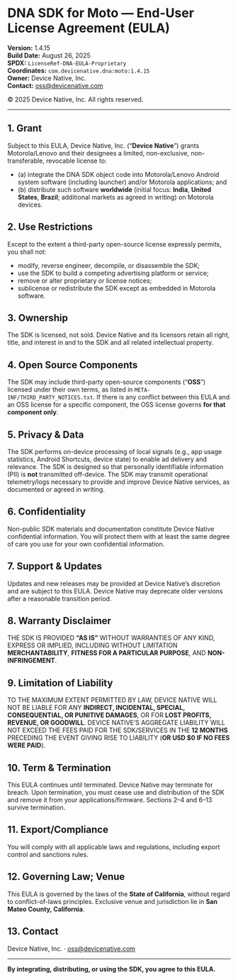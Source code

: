 # DNA SDK for Moto — End-User License Agreement (EULA)

**Version:** 1.4.15  
**Build Date:** August 26, 2025  
**SPDX:** `LicenseRef-DNA-EULA-Proprietary`  
**Coordinates:** `com.devicenative.dna:moto:1.4.15`  
**Owner:** Device Native, Inc.  
**Contact:** oss@devicenative.com

© 2025 Device Native, Inc. All rights reserved.

---

## 1. Grant
Subject to this EULA, Device Native, Inc. (“**Device Native**”) grants Motorola/Lenovo and their designees a limited, non-exclusive, non-transferable, revocable license to:
- (a) integrate the DNA SDK object code into Motorola/Lenovo Android system software (including launcher) and/or Motorola applications; and  
- (b) distribute such software **worldwide** (initial focus: **India**, **United States**, **Brazil**; additional markets as agreed in writing) on Motorola devices.

## 2. Use Restrictions
Except to the extent a third-party open-source license expressly permits, you shall not:
- modify, reverse engineer, decompile, or disassemble the SDK;  
- use the SDK to build a competing advertising platform or service;  
- remove or alter proprietary or license notices;  
- sublicense or redistribute the SDK except as embedded in Motorola software.

## 3. Ownership
The SDK is licensed, not sold. Device Native and its licensors retain all right, title, and interest in and to the SDK and all related intellectual property.

## 4. Open Source Components
The SDK may include third-party open-source components (“**OSS**”) licensed under their own terms, as listed in `META-INF/THIRD_PARTY_NOTICES.txt`. If there is any conflict between this EULA and an OSS license for a specific component, the OSS license governs **for that component only**.

## 5. Privacy & Data
The SDK performs on-device processing of local signals (e.g., app usage statistics, Android Shortcuts, device state) to enable ad delivery and relevance. The SDK is designed so that personally identifiable information (PII) is **not** transmitted off-device. The SDK may transmit operational telemetry/logs necessary to provide and improve Device Native services, as documented or agreed in writing.

## 6. Confidentiality
Non-public SDK materials and documentation constitute Device Native confidential information. You will protect them with at least the same degree of care you use for your own confidential information.

## 7. Support & Updates
Updates and new releases may be provided at Device Native’s discretion and are subject to this EULA. Device Native may deprecate older versions after a reasonable transition period.

## 8. Warranty Disclaimer
THE SDK IS PROVIDED **“AS IS”** WITHOUT WARRANTIES OF ANY KIND, EXPRESS OR IMPLIED, INCLUDING WITHOUT LIMITATION **MERCHANTABILITY**, **FITNESS FOR A PARTICULAR PURPOSE**, AND **NON-INFRINGEMENT**.

## 9. Limitation of Liability
TO THE MAXIMUM EXTENT PERMITTED BY LAW, DEVICE NATIVE WILL NOT BE LIABLE FOR ANY **INDIRECT, INCIDENTAL, SPECIAL, CONSEQUENTIAL, OR PUNITIVE DAMAGES**, OR FOR **LOST PROFITS, REVENUE, OR GOODWILL**. DEVICE NATIVE’S AGGREGATE LIABILITY WILL NOT EXCEED THE FEES PAID FOR THE SDK/SERVICES IN THE **12 MONTHS** PRECEDING THE EVENT GIVING RISE TO LIABILITY (**OR USD $0 IF NO FEES WERE PAID**).

## 10. Term & Termination
This EULA continues until terminated. Device Native may terminate for breach. Upon termination, you must cease use and distribution of the SDK and remove it from your applications/firmware. Sections 2–4 and 6–13 survive termination.

## 11. Export/Compliance
You will comply with all applicable laws and regulations, including export control and sanctions rules.

## 12. Governing Law; Venue
This EULA is governed by the laws of the **State of California**, without regard to conflict-of-laws principles. Exclusive venue and jurisdiction lie in **San Mateo County, California**.

## 13. Contact
Device Native, Inc. · oss@devicenative.com

---

**By integrating, distributing, or using the SDK, you agree to this EULA.**

